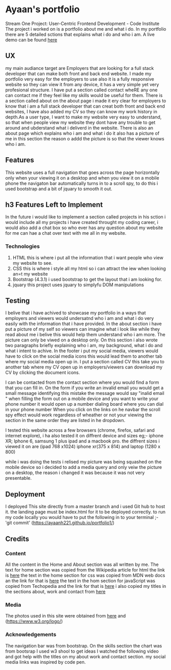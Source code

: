 #  Ayaan's portfolio
Stream One Project: User-Centric Frontend Development - Code Institute
The project i worked on is a portfolio about me and what i do. In my portfolio there are 5 detailed sctions that explains what i do and who i am.
A live demo can be found [here](https://ayaanh221.github.io/portfolio1/)

##  UX

my main audiance target are Employers that are looking for a full stack developer that can make both front and back end website. 
I made my portfolio very easy for the employers to use also it is a fully responsive website so they can view it from any device, it has a very simple yet very profesional structure. 
I have put a section called contact wheRE any one can contact me if they feel like my skills would be useful for them.
There is a section called about on the about page i made it ery clear for employers to know that i am a full stack developer that can creat both front and back end websites,
I have also added my CV so they can know my work history in depth.As a user type, I want to make my website very easy to understand, so that when people view my website they
dont have any trouble to get around and ubderstand what i deliverd in the website. 
There is also an about page which explains who i am and what i do it also has a picture of me in this section the reason o addd the picture is so that the viewer knows who i am.
##  Features
This website uses a full navigation that goes across the page horizontally only when your viewing it on a desktop and when you view it on a mobile phone the navigaton bar automatically 
turns in to a scroll spy, to do this i used bootstrap and a bit of jquary to smooth it out.
## h3 Features Left to Implement
In the future i would like to implement a section called projects in his sction i would include all my projects i have created throught my coding career, i would also add
a chat box so who ever has any question about my website for me can hae a chat over text with me all in my website.

###  Technologies

1. HTML this is where i put all the information that i want people who view my website to see.
2. CSS this is where i style all my html so i can attract the iew when looking an=t my website
3. Bootstrap (4.3.1) i used bootstrap to get the layout that i am looking for.
4. jquary  this project uses jquary to simplyfu DOM manipulations


##  Testing
I belive that i have achived to showcase my portfolio in a ways that employers and viewers would undersatnd who i am and what i do very easily with the information that i have provided.
In the about section i have put a picture of my self so viewers can imagine what i look like while they read about me i belive this would help them understand who i am more.
The picture can only be viwed on a desktop only. On this section i also wrote two paragraphs briefly explaining who i am, my background, what i do and what i intent to achive.
In the footer i put my social media, viewers would have to click on the social media icons this would lead them to another tab where my social media open up in. 
I put a section called CV this take you to another tab where my CV open up in employers/viewers can download my CV by clicking the document icons.

I can be contacted from the contact section where you would find a form that you can fill in.
On the form if you write an invalid email you would get a small message identifying this mistake the message would say "inalid email " when filling the form out on a mobile device and you 
want to write your phone number it would open up a number dialing board where you can dial in your phone number When you click on the links on he navbar the scroll spy effect would work 
regardless of wheather or not your viewing the section in the same order they are listed in he dropdown.

I tested this website across a few browsers (chrome, firefox, safari and internet explore), i ha also tested it on diffrent device and sizes
eg;- iphone XR; Iphone 6, samsung 1 plus ipad and a macbook pro. the diffrent sizes i viewed it on are (ipad 768 x1024) iphone xr(375 x 814) and laptop (1280 x 800)

while i was doing the tests i relised my picture was being squashed on the mobile device so i decided to add a media query and only veiw the picture on a desktop,
the reason i changed it was because it was not very presentable.

##  Deployment
 I deployed This site directly from a master branch and i used Git hub to host it. the landing page must be index.html for it to be deployed correctly.
 to run my code locally you would have to put the following in to your terminal ;- 'git commit'  (https://ayaanh221.github.io/portfolio1/)
## Credits

### Content
All the content in the Home and About section was all written by me.
The text for home section was copied from the Wikipedia article for html  the link is [here](https://simple.m.wikipedia.org/wiki/HTML)
the text in the home section for css was copied from MDN web docs an the link for that is [here](https://developer.mozilla.org/en-US/docs/Archive/CSS3)
the text in the hom section for javaScript was copied from Techopedia and the link for that is [here](https://www.techopedia.com/definition/3929/javascript-js)
i also copied my titles in the sections about, work and contact from [here]( https://www.youtube.com/watch?v=V_lAhqLXT9A&list=LLvkm_Fx2R6CFvKmjWx5TZHA&index=53&t=0s)
###  Media
The photos used in this site were obtained from [here](https://unsplash.com/) 
and (https://www.w3.org/logo/)

### Acknowledgements


The navigation bar was from bootstrap.
On the skills section the chart was from bootsrap
I used w3 shool to get ideas 
I watched the following video and got help with the titles on my about work and contact section.
my social media links was inspired by code pen. 